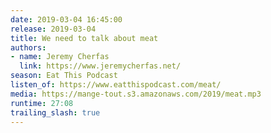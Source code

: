 ```yaml
---
date: 2019-03-04 16:45:00
release: 2019-03-04
title: We need to talk about meat
authors:
- name: Jeremy Cherfas
  link: https://www.jeremycherfas.net/
season: Eat This Podcast
listen_of: https://www.eatthispodcast.com/meat/
media: https://mange-tout.s3.amazonaws.com/2019/meat.mp3
runtime: 27:08
trailing_slash: true
---
```


